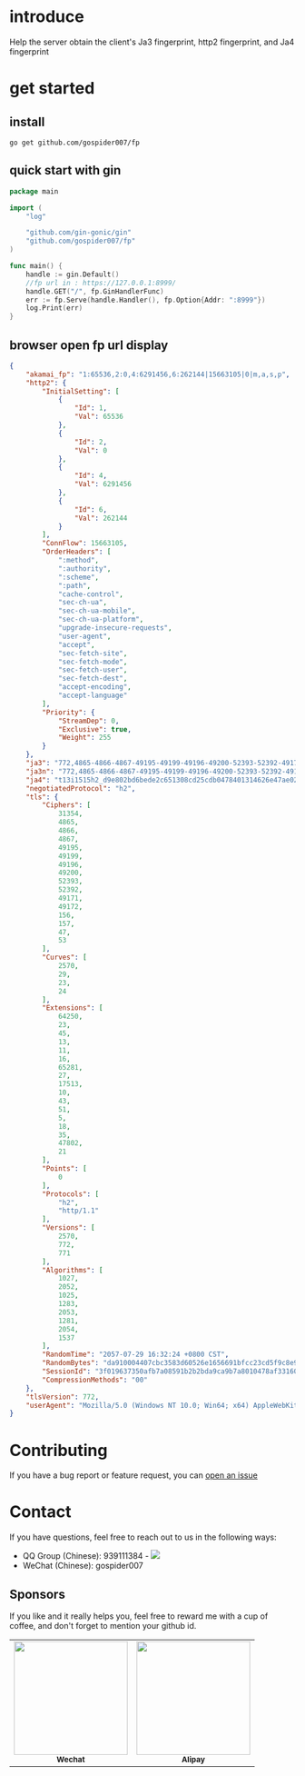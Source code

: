 # introduce
Help the server obtain the client's Ja3 fingerprint, http2 fingerprint, and Ja4 fingerprint
# get started
## install
```
go get github.com/gospider007/fp
```
## quick start with gin
```go
package main

import (
	"log"

	"github.com/gin-gonic/gin"
	"github.com/gospider007/fp"
)

func main() {
	handle := gin.Default()
    //fp url in : https://127.0.0.1:8999/
	handle.GET("/", fp.GinHandlerFunc)
	err := fp.Serve(handle.Handler(), fp.Option{Addr: ":8999"})
	log.Print(err)
}
```
## browser open fp url display
```json
{
    "akamai_fp": "1:65536,2:0,4:6291456,6:262144|15663105|0|m,a,s,p",
    "http2": {
        "InitialSetting": [
            {
                "Id": 1,
                "Val": 65536
            },
            {
                "Id": 2,
                "Val": 0
            },
            {
                "Id": 4,
                "Val": 6291456
            },
            {
                "Id": 6,
                "Val": 262144
            }
        ],
        "ConnFlow": 15663105,
        "OrderHeaders": [
            ":method",
            ":authority",
            ":scheme",
            ":path",
            "cache-control",
            "sec-ch-ua",
            "sec-ch-ua-mobile",
            "sec-ch-ua-platform",
            "upgrade-insecure-requests",
            "user-agent",
            "accept",
            "sec-fetch-site",
            "sec-fetch-mode",
            "sec-fetch-user",
            "sec-fetch-dest",
            "accept-encoding",
            "accept-language"
        ],
        "Priority": {
            "StreamDep": 0,
            "Exclusive": true,
            "Weight": 255
        }
    },
    "ja3": "772,4865-4866-4867-49195-49199-49196-49200-52393-52392-49171-49172-156-157-47-53,23-45-13-11-16-65281-27-17513-10-43-51-5-18-35-21,29-23-24,0",
    "ja3n": "772,4865-4866-4867-49195-49199-49196-49200-52393-52392-49171-49172-156-157-47-53,,29-23-24,0",
    "ja4": "t13i1515h2_d9e802bd6bede2c651308cd25cdb0478401314626e47ae0289bf194a77cd871b_c72f4b657d17b84e329a614c82dffaa058cfc3026c73505dd347e62d909e4283",
    "negotiatedProtocol": "h2",
    "tls": {
        "Ciphers": [
            31354,
            4865,
            4866,
            4867,
            49195,
            49199,
            49196,
            49200,
            52393,
            52392,
            49171,
            49172,
            156,
            157,
            47,
            53
        ],
        "Curves": [
            2570,
            29,
            23,
            24
        ],
        "Extensions": [
            64250,
            23,
            45,
            13,
            11,
            16,
            65281,
            27,
            17513,
            10,
            43,
            51,
            5,
            18,
            35,
            47802,
            21
        ],
        "Points": [
            0
        ],
        "Protocols": [
            "h2",
            "http/1.1"
        ],
        "Versions": [
            2570,
            772,
            771
        ],
        "Algorithms": [
            1027,
            2052,
            1025,
            1283,
            2053,
            1281,
            2054,
            1537
        ],
        "RandomTime": "2057-07-29 16:32:24 +0800 CST",
        "RandomBytes": "da910004407cbc3583d60526e1656691bfcc23cd5f9c8e9320cc6c35",
        "SessionId": "3f019637350afb7a08591b2b2bda9ca9b7a8010478af331609e275c19bd41223",
        "CompressionMethods": "00"
    },
    "tlsVersion": 772,
    "userAgent": "Mozilla/5.0 (Windows NT 10.0; Win64; x64) AppleWebKit/537.36 (KHTML, like Gecko) Chrome/117.0.0.0 Safari/537.36 Edg/117.0.2045.60"
}
```
# Contributing
If you have a bug report or feature request, you can [open an issue](../../issues/new)
# Contact
If you have questions, feel free to reach out to us in the following ways:
* QQ Group (Chinese): 939111384 - <a href="http://qm.qq.com/cgi-bin/qm/qr?_wv=1027&k=yI72QqgPExDqX6u_uEbzAE_XfMW6h_d3&jump_from=webapi"><img src="https://pub.idqqimg.com/wpa/images/group.png"></a>
* WeChat (Chinese): gospider007

## Sponsors
If you like and it really helps you, feel free to reward me with a cup of coffee, and don't forget to mention your github id.
<table>
    <tr>
        <td align="center">
            <img src="https://github.com/gospider007/tools/blob/master/play/wx.jpg?raw=true" height="200px" width="200px"   alt=""/>
            <br />
            <sub><b>Wechat</b></sub>
        </td>
        <td align="center">
            <img src="https://github.com/gospider007/tools/blob/master/play/qq.jpg?raw=true" height="200px" width="200px"   alt=""/>
            <br />
            <sub><b>Alipay</b></sub>
        </td>
    </tr>
</table>


